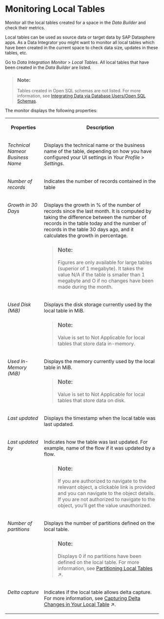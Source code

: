 <!-- loio374046156e5b47599fc9b96c8c3a4dce -->

# Monitoring Local Tables

Monitor all the local tables created for a space in the *Data Builder* and check their metrics.

Local tables can be used as source data or target data by SAP Datasphere apps. As a Data Integrator you might want to monitor all local tables which have been created in the current space to check data size, updates in these tables, etc.

Go to *Data Integration Monitor* \> *Local Tables*. All local tables that have been created in the *Data Builder* are listed.

> ### Note:  
> Tables created in Open SQL schemas are not listed. For more information, see [Integrating Data via Database Users/Open SQL Schemas](../Integrating-Data-Via-Database-Users/Open-SQL-Schema/integrating-data-via-database-users-open-sql-schemas-3de55a7.md).

The monitor displays the following properties:


<table>
<tr>
<th valign="top">

Properties

</th>
<th valign="top">

Description

</th>
</tr>
<tr>
<td valign="top">

*Technical Name*or *Business Name*

</td>
<td valign="top">

Displays the technical name or the business name of the table, depending on how you have configured your UI settings in *Your Profile* \> *Settings*.

</td>
</tr>
<tr>
<td valign="top">

*Number of records*

</td>
<td valign="top">

Indicates the number of records contained in the table

</td>
</tr>
<tr>
<td valign="top">

*Growth in 30 Days*

</td>
<td valign="top">

Displays the growth in % of the number of records since the last month. It is computed by taking the difference between the number of records in the table today and the number of records in the table 30 days ago, and it calculates the growth in percentage.

> ### Note:  
> Figures are only available for large tables \(superior of 1 megabyte\). It takes the value N/A if the table is smaller than 1 megabyte and O if no changes have been made during the month.



</td>
</tr>
<tr>
<td valign="top">

*Used Disk \(MiB\)*

</td>
<td valign="top">

Displays the disk storage currently used by the local table in MiB.

> ### Note:  
> Value is set to Not Applicable for local tables that store data in-memory.



</td>
</tr>
<tr>
<td valign="top">

*Used In-Memory \(MiB\)*

</td>
<td valign="top">

Displays the memory currently used by the local table in MiB.

> ### Note:  
> Value is set to Not Applicable for local tables that store data on disk.



</td>
</tr>
<tr>
<td valign="top">

*Last updated*

</td>
<td valign="top">

Displays the timestamp when the local table was last updated.

</td>
</tr>
<tr>
<td valign="top">

*Last updated by*

</td>
<td valign="top">

Indicates how the table was last updated. For example, name of the flow if it was updated by a flow.

> ### Note:  
> If you are authorized to navigate to the relevant object, a clickable link is provided and you can navigate to the object details. If you are not authorized to navigate to the object, you’ll get the value unauthorized.



</td>
</tr>
<tr>
<td valign="top">

*Number of partitions*

</td>
<td valign="top">

Displays the number of partitions defined on the local table.

> ### Note:  
> Displays 0 if no partitions have been defined on the local table. For more information, see [Partitioning Local Tables](https://help.sap.com/viewer/24f836070a704022a40c15442163e5cf/DEV_CURRENT/en-US/03191f36e9144b2aaa47b8c9eea039c1.html "Create partitions based on one column of your local table to break your data down into smaller tables, and better manage tables with large volume of data.") :arrow_upper_right:.



</td>
</tr>
<tr>
<td valign="top">

*Delta capture*

</td>
<td valign="top">

Indicates if the local table allows delta capture. For more information, see [Capturing Delta Changes in Your Local Table](https://help.sap.com/viewer/24f836070a704022a40c15442163e5cf/DEV_CURRENT/en-US/154bdffb35814d5481d1f6de143a6b9e.html "Track the changes that will be made later on your local table after you have deployed it.") :arrow_upper_right:.

</td>
</tr>
</table>

